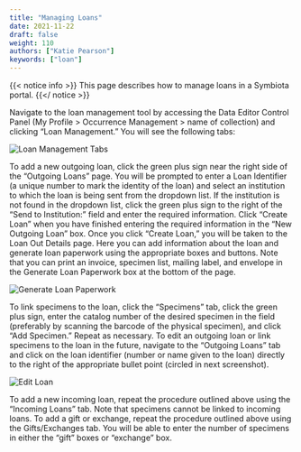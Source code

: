 ```yaml
---
title: "Managing Loans"
date: 2021-11-22
draft: false
weight: 110
authors: ["Katie Pearson"]
keywords: ["loan"]
---
```


{{< notice info >}}
  This page describes how to manage loans in a Symbiota portal.
{{</ notice >}}

Navigate to the loan management tool by accessing the Data Editor Control Panel (My Profile > Occurrence Management > name of collection) and clicking “Loan Management.” You will see the following tabs:

![Loan Management Tabs](/symbiota-docs/images/loantabs.png)

To add a new outgoing loan, click the green plus sign near the right side of the “Outgoing Loans” page. You will be prompted to enter a Loan Identifier (a unique number to mark the identity of the loan) and select an institution to which the loan is being sent from the dropdown list. If the institution is not found in the dropdown list, click the green plus sign to the right of the “Send to Institution:” field and enter the required information. Click “Create Loan” when you have finished entering the required information in the “New Outgoing Loan” box.
Once you click “Create Loan,” you will be taken to the Loan Out Details page. Here you can add information about the loan and generate loan paperwork using the appropriate boxes and buttons. Note that you can print an invoice, specimen list, mailing label, and envelope in the Generate Loan Paperwork box at the bottom of the page.

![Generate Loan Paperwork](/symbiota-docs/images/generateloanpaperwork.png)

To link specimens to the loan, click the “Specimens” tab, click the green plus sign, enter the catalog number of the desired specimen in the field (preferably by scanning the barcode of the physical specimen), and click “Add Specimen.” Repeat as necessary.
To edit an outgoing loan or link specimens to the loan in the future, navigate to the “Outgoing Loans” tab and click on the loan identifier (number or name given to the loan) directly to the right of the appropriate bullet point (circled in next screenshot).

![Edit Loan](/symbiota-docs/images/editloan.jpg)

To add a new incoming loan, repeat the procedure outlined above using the “Incoming Loans” tab. Note that specimens cannot be linked to incoming loans.
To add a gift or exchange, repeat the procedure outlined above using the Gifts/Exchanges tab. You will be able to enter the number of specimens in either the “gift” boxes or “exchange” box.
